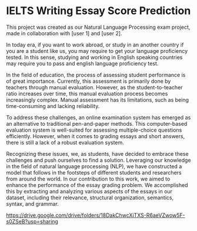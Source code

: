 # IELTS Writing Essay Score Prediction

This project was created as our Natural Language Processing exam project, made in collaboration with [user 1] and [user 2].

In today era, if you want to work abroad, or study in an another country if you are a student like us, you may require to get your language proficiency tested. In this sense, studying and working in English speaking countries may require you to pass and english language proficiency test.

In the field of education, the process of assessing student performance is of great importance. Currently, this assessment is primarily done by teachers through manual evaluation. However, as the student-to-teacher ratio increases over time, this manual evaluation process becomes increasingly complex. Manual assessment has its limitations, such as being time-consuming and lacking reliability.

To address these challenges, an online examination system has emerged as an alternative to traditional pen-and-paper methods. This computer-based evaluation system is well-suited for assessing multiple-choice questions efficiently. However, when it comes to grading essays and short answers, there is still a lack of a robust evaluation system.

Recognizing these issues, we, as students, have decided to embrace these challenges and push ourselves to find a solution. Leveraging our knowledge in the field of natural language processing (NLP), we have constructed a model that follows in the footsteps of different students and researchers from around the world. In our contribution to this work, we aimed to enhance the performance of the essay grading problem. We accomplished this by extracting and analyzing various aspects of the essays in our dataset, including their relevance, structural organization, semantics, syntax, and grammar.

 
https://drive.google.com/drive/folders/18DakChwcXiTXS-R6aeVZwow5F-s0ZSeB?usp=sharing

